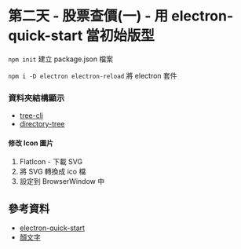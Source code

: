 # 第二天 - 股票查價(一) - 用 electron-quick-start 當初始版型

`npm init` 建立 package.json 檔案

`npm i -D electron electron-reload` 將 electron 套件

### 資料夾結構顯示
- [tree-cli](https://www.npmjs.com/package/tree-cli)
- [directory-tree](https://www.npmjs.com/package/directory-tree)


#### 修改 Icon 圖片

1. FlatIcon - 下載 SVG
2. 將 SVG 轉換成 ico 檔
3. 設定到 BrowserWindow 中

## 參考資料 
- [electron-quick-start](https://github.com/electron/electron-quick-start)
- [顏文字](https://honeygal.pixnet.net/blog/post/32779199-%E8%BD%89%E9%8C%84::%E8%A1%A8%E6%83%85%E7%AC%A6%E8%99%9F-%E9%A1%8F%E6%96%87%E5%AD%97)